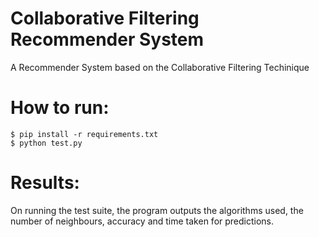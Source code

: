 # Collaborative Filtering Recommender System
A Recommender System based on the Collaborative Filtering Techinique

# How to run:

```
$ pip install -r requirements.txt
$ python test.py
```

# Results:

On running the test suite, the program outputs the algorithms used,
the number of neighbours, accuracy and time taken for predictions.
